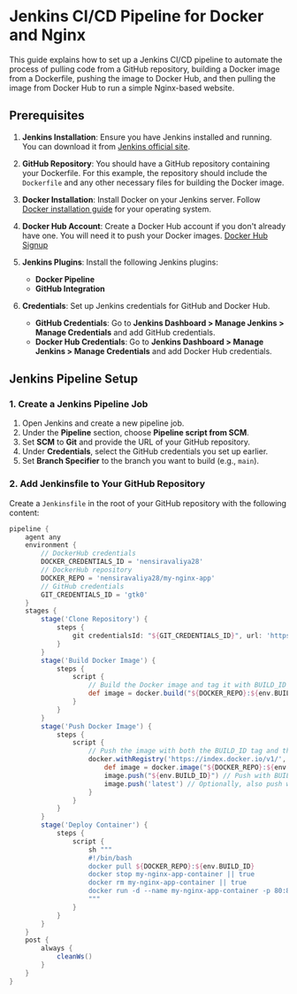 # Jenkins CI/CD Pipeline for Docker and Nginx

This guide explains how to set up a Jenkins CI/CD pipeline to automate the process of pulling code from a GitHub repository, building a Docker image from a Dockerfile, pushing the image to Docker Hub, and then pulling the image from Docker Hub to run a simple Nginx-based website.

## Prerequisites

1. **Jenkins Installation**: Ensure you have Jenkins installed and running. You can download it from [Jenkins official site](https://www.jenkins.io/download/).

2. **GitHub Repository**: You should have a GitHub repository containing your Dockerfile. For this example, the repository should include the `Dockerfile` and any other necessary files for building the Docker image.

3. **Docker Installation**: Install Docker on your Jenkins server. Follow [Docker installation guide](https://docs.docker.com/get-docker/) for your operating system.

4. **Docker Hub Account**: Create a Docker Hub account if you don't already have one. You will need it to push your Docker images. [Docker Hub Signup](https://hub.docker.com/signup)

5. **Jenkins Plugins**: Install the following Jenkins plugins:
   - **Docker Pipeline**
   - **GitHub Integration**

6. **Credentials**: Set up Jenkins credentials for GitHub and Docker Hub.

   - **GitHub Credentials**: Go to **Jenkins Dashboard > Manage Jenkins > Manage Credentials** and add GitHub credentials.
   - **Docker Hub Credentials**: Go to **Jenkins Dashboard > Manage Jenkins > Manage Credentials** and add Docker Hub credentials.

## Jenkins Pipeline Setup

### 1. Create a Jenkins Pipeline Job

1. Open Jenkins and create a new pipeline job.
2. Under the **Pipeline** section, choose **Pipeline script from SCM**.
3. Set **SCM** to **Git** and provide the URL of your GitHub repository.
4. Under **Credentials**, select the GitHub credentials you set up earlier.
5. Set **Branch Specifier** to the branch you want to build (e.g., `main`).

### 2. Add Jenkinsfile to Your GitHub Repository

Create a `Jenkinsfile` in the root of your GitHub repository with the following content:

```groovy
pipeline {
    agent any
    environment {
        // DockerHub credentials
        DOCKER_CREDENTIALS_ID = 'nensiravaliya28'
        // DockerHub repository
        DOCKER_REPO = 'nensiravaliya28/my-nginx-app'
        // GitHub credentials
        GIT_CREDENTIALS_ID = 'gtk0'
    }
    stages {
        stage('Clone Repository') {
            steps {
                git credentialsId: "${GIT_CREDENTIALS_ID}", url: 'https://github.com/Nency-Ravaliya/Day16.git', branch: 'main'
            }
        }
        stage('Build Docker Image') {
            steps {
                script {
                    // Build the Docker image and tag it with BUILD_ID
                    def image = docker.build("${DOCKER_REPO}:${env.BUILD_ID}")
                }
            }
        }
        stage('Push Docker Image') {
            steps {
                script {
                    // Push the image with both the BUILD_ID tag and the 'latest' tag
                    docker.withRegistry('https://index.docker.io/v1/', "${DOCKER_CREDENTIALS_ID}") {
                        def image = docker.image("${DOCKER_REPO}:${env.BUILD_ID}")
                        image.push("${env.BUILD_ID}") // Push with BUILD_ID tag
                        image.push('latest') // Optionally, also push with 'latest' tag
                    }
                }
            }
        }
        stage('Deploy Container') {
            steps {
                script {
                    sh """
                    #!/bin/bash
                    docker pull ${DOCKER_REPO}:${env.BUILD_ID}
                    docker stop my-nginx-app-container || true
                    docker rm my-nginx-app-container || true
                    docker run -d --name my-nginx-app-container -p 80:80 ${DOCKER_REPO}:${env.BUILD_ID}
                    """
                }
            }
        }
    }
    post {
        always {
            cleanWs()
        }
    }
}
